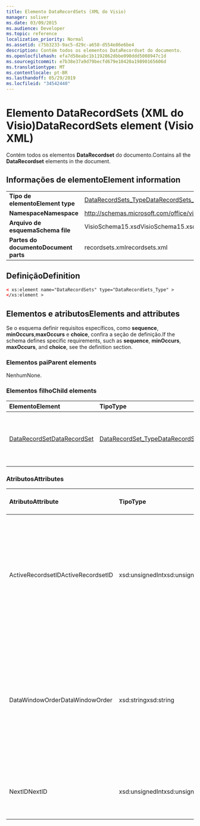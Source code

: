 ```yaml
---
title: Elemento DataRecordSets (XML do Visio)
manager: soliver
ms.date: 03/09/2015
ms.audience: Developer
ms.topic: reference
localization_priority: Normal
ms.assetid: c75b3233-9ac5-d29c-a658-d554e86e6be4
description: Contém todos os elementos DataRecordset do documento.
ms.openlocfilehash: efa7d58eabc1b1192862dbbe090ddd5008947c1d
ms.sourcegitcommit: e7b38e37a9d79becfd679e10420a19890165606d
ms.translationtype: MT
ms.contentlocale: pt-BR
ms.lasthandoff: 05/29/2019
ms.locfileid: "34542440"
---
```

# <a name="datarecordsets-element-visio-xml"></a><span data-ttu-id="3af19-103">Elemento DataRecordSets (XML do Visio)</span><span class="sxs-lookup"><span data-stu-id="3af19-103">DataRecordSets element (Visio XML)</span></span>

<span data-ttu-id="3af19-104">Contém todos os elementos **DataRecordset** do documento.</span><span class="sxs-lookup"><span data-stu-id="3af19-104">Contains all the **DataRecordset** elements in the document.</span></span> 
  
## <a name="element-information"></a><span data-ttu-id="3af19-105">Informações de elemento</span><span class="sxs-lookup"><span data-stu-id="3af19-105">Element information</span></span>

|||
|:-----|:-----|
|<span data-ttu-id="3af19-106">**Tipo de elemento**</span><span class="sxs-lookup"><span data-stu-id="3af19-106">**Element type**</span></span> <br/> |[<span data-ttu-id="3af19-107">DataRecordSets_Type</span><span class="sxs-lookup"><span data-stu-id="3af19-107">DataRecordSets_Type</span></span>](datarecordsets_type-complextypevisio-xml.md) <br/> |
|<span data-ttu-id="3af19-108">**Namespace**</span><span class="sxs-lookup"><span data-stu-id="3af19-108">**Namespace**</span></span> <br/> |http://schemas.microsoft.com/office/visio/2012/main  <br/> |
|<span data-ttu-id="3af19-109">**Arquivo de esquema**</span><span class="sxs-lookup"><span data-stu-id="3af19-109">**Schema file**</span></span> <br/> |<span data-ttu-id="3af19-110">VisioSchema15.xsd</span><span class="sxs-lookup"><span data-stu-id="3af19-110">VisioSchema15.xsd</span></span>  <br/> |
|<span data-ttu-id="3af19-111">**Partes do documento**</span><span class="sxs-lookup"><span data-stu-id="3af19-111">**Document parts**</span></span> <br/> |<span data-ttu-id="3af19-112">recordsets.xml</span><span class="sxs-lookup"><span data-stu-id="3af19-112">recordsets.xml</span></span>  <br/> |
   
## <a name="definition"></a><span data-ttu-id="3af19-113">Definição</span><span class="sxs-lookup"><span data-stu-id="3af19-113">Definition</span></span>

```XML
< xs:element name="DataRecordSets" type="DataRecordSets_Type" >
</xs:element >
```

## <a name="elements-and-attributes"></a><span data-ttu-id="3af19-114">Elementos e atributos</span><span class="sxs-lookup"><span data-stu-id="3af19-114">Elements and attributes</span></span>

<span data-ttu-id="3af19-115">Se o esquema definir requisitos específicos, como **sequence**, **minOccurs**,**maxOccurs** e **choice**, confira a seção de definição.</span><span class="sxs-lookup"><span data-stu-id="3af19-115">If the schema defines specific requirements, such as **sequence**, **minOccurs**, **maxOccurs**, and **choice**, see the definition section.</span></span> 
  
### <a name="parent-elements"></a><span data-ttu-id="3af19-116">Elementos pai</span><span class="sxs-lookup"><span data-stu-id="3af19-116">Parent elements</span></span>

<span data-ttu-id="3af19-117">Nenhum</span><span class="sxs-lookup"><span data-stu-id="3af19-117">None.</span></span>
  
### <a name="child-elements"></a><span data-ttu-id="3af19-118">Elementos filho</span><span class="sxs-lookup"><span data-stu-id="3af19-118">Child elements</span></span>

|<span data-ttu-id="3af19-119">**Elemento**</span><span class="sxs-lookup"><span data-stu-id="3af19-119">**Element**</span></span>|<span data-ttu-id="3af19-120">**Tipo**</span><span class="sxs-lookup"><span data-stu-id="3af19-120">**Type**</span></span>|<span data-ttu-id="3af19-121">**Descrição**</span><span class="sxs-lookup"><span data-stu-id="3af19-121">**Description**</span></span>|
|:-----|:-----|:-----|
|[<span data-ttu-id="3af19-122">DataRecordSet</span><span class="sxs-lookup"><span data-stu-id="3af19-122">DataRecordSet</span></span>](datarecordset-element-datarecordsets_type-complextypevisio-xml.md) <br/> |[<span data-ttu-id="3af19-123">DataRecordSet_Type</span><span class="sxs-lookup"><span data-stu-id="3af19-123">DataRecordSet_Type</span></span>](datarecordset_type-complextypevisio-xml.md) <br/> |<span data-ttu-id="3af19-124">Contém todos os elementos **DataRecordset** do documento.</span><span class="sxs-lookup"><span data-stu-id="3af19-124">Contains all the **DataRecordset** elements in the document.</span></span>  <br/> |
   
### <a name="attributes"></a><span data-ttu-id="3af19-125">Atributos</span><span class="sxs-lookup"><span data-stu-id="3af19-125">Attributes</span></span>

|<span data-ttu-id="3af19-126">**Atributo**</span><span class="sxs-lookup"><span data-stu-id="3af19-126">**Attribute**</span></span>|<span data-ttu-id="3af19-127">**Tipo**</span><span class="sxs-lookup"><span data-stu-id="3af19-127">**Type**</span></span>|<span data-ttu-id="3af19-128">**Obrigatório**</span><span class="sxs-lookup"><span data-stu-id="3af19-128">**Required**</span></span>|<span data-ttu-id="3af19-129">**Descrição**</span><span class="sxs-lookup"><span data-stu-id="3af19-129">**Description**</span></span>|<span data-ttu-id="3af19-130">**Valores possíveis**</span><span class="sxs-lookup"><span data-stu-id="3af19-130">**Possible values**</span></span>|
|:-----|:-----|:-----|:-----|:-----|
|<span data-ttu-id="3af19-131">ActiveRecordsetID</span><span class="sxs-lookup"><span data-stu-id="3af19-131">ActiveRecordsetID</span></span>  <br/> |<span data-ttu-id="3af19-132">xsd:unsignedInt</span><span class="sxs-lookup"><span data-stu-id="3af19-132">xsd:unsignedInt</span></span>  <br/> |<span data-ttu-id="3af19-133">opcional</span><span class="sxs-lookup"><span data-stu-id="3af19-133">optional</span></span>  <br/> |<span data-ttu-id="3af19-134">A ID do conjunto de registro de dados ativo na janela **Dados Externos** quando a janela é fechada, para que ele possa ser restaurado da próxima vez que a janela for aberta.</span><span class="sxs-lookup"><span data-stu-id="3af19-134">The ID of the active data recordset in the **External Data** window when the window closes, so that it can be restored the next time the window opens.</span></span>  <br/> |<span data-ttu-id="3af19-135">Valores do tipo xsd:unsignedInt.</span><span class="sxs-lookup"><span data-stu-id="3af19-135">Values of the xsd:unsignedInt type.</span></span>  <br/> |
|<span data-ttu-id="3af19-136">DataWindowOrder</span><span class="sxs-lookup"><span data-stu-id="3af19-136">DataWindowOrder</span></span>  <br/> |<span data-ttu-id="3af19-137">xsd:string</span><span class="sxs-lookup"><span data-stu-id="3af19-137">xsd:string</span></span>  <br/> |<span data-ttu-id="3af19-138">opcional</span><span class="sxs-lookup"><span data-stu-id="3af19-138">optional</span></span>  <br/> |<span data-ttu-id="3af19-139">A ordem dos conjuntos de registros de dados exibidos nas guias da janela **Dados Externos**.</span><span class="sxs-lookup"><span data-stu-id="3af19-139">The order of the data recordsets displayed on the tabs of the **External Data** window.</span></span> <span data-ttu-id="3af19-140">Uma lista ordenada de IDs de conjunto de registros de dados, separados por ponto e vírgula.</span><span class="sxs-lookup"><span data-stu-id="3af19-140">An ordered list of data-recordset IDs, separated by semi-colons.</span></span>  <br/> |<span data-ttu-id="3af19-141">Valores do tipo xsd:string.</span><span class="sxs-lookup"><span data-stu-id="3af19-141">Values of the xsd:string type.</span></span>  <br/> |
|<span data-ttu-id="3af19-142">NextID</span><span class="sxs-lookup"><span data-stu-id="3af19-142">NextID</span></span>  <br/> |<span data-ttu-id="3af19-143">xsd:unsignedInt</span><span class="sxs-lookup"><span data-stu-id="3af19-143">xsd:unsignedInt</span></span>  <br/> |<span data-ttu-id="3af19-144">obrigatório</span><span class="sxs-lookup"><span data-stu-id="3af19-144">required</span></span>  <br/> |<span data-ttu-id="3af19-145">A próxima ID disponível para um novo conjunto de registros de dados.</span><span class="sxs-lookup"><span data-stu-id="3af19-145">The next available ID for a new data recordset.</span></span>  <br/> |<span data-ttu-id="3af19-146">Valores do tipo xsd:unsignedInt.</span><span class="sxs-lookup"><span data-stu-id="3af19-146">Values of the xsd:unsignedInt type.</span></span>  <br/> |
   

